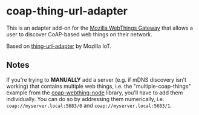 # coap-thing-url-adapter

This is an adapter add-on for the [Mozilla WebThings Gateway](https://github.com/mozilla-iot/gateway) that allows a user to discover CoAP-based web things on their network.

Based on [thing-url-adapter](https://github.com/mozilla-iot/thing-url-adapter) by Mozilla IoT.

## Notes

If you're trying to **MANUALLY** add a server (e.g. if mDNS discovery isn't working) that contains multiple web things, i.e. the "multiple-coap-things" example from the [coap-webthing-node](https://github.com/AdmGrapefruit/coap-webthing-node) library, you'll have to add them individually. You can do so by addressing them numerically, i.e. `coap://myserver.local:5683/0` and `coap://myserver.local:5683/1`.
